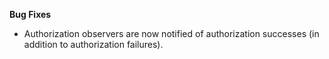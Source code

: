 **Bug Fixes**

* Authorization observers are now notified of authorization successes (in addition to authorization failures).